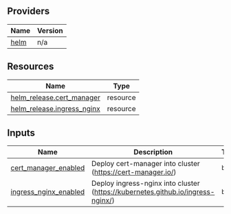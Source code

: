 <!-- BEGIN_TF_DOCS -->


## Providers

| Name | Version |
|------|---------|
| <a name="provider_helm"></a> [helm](#provider\_helm) | n/a |

## Resources

| Name | Type |
|------|------|
| [helm_release.cert_manager](https://registry.terraform.io/providers/hashicorp/helm/latest/docs/resources/release) | resource |
| [helm_release.ingress_nginx](https://registry.terraform.io/providers/hashicorp/helm/latest/docs/resources/release) | resource |

## Inputs

| Name | Description | Type | Default | Required |
|------|-------------|------|---------|:--------:|
| <a name="input_cert_manager_enabled"></a> [cert\_manager\_enabled](#input\_cert\_manager\_enabled) | Deploy cert-manager into cluster (https://cert-manager.io/) | `bool` | `true` | no |
| <a name="input_ingress_nginx_enabled"></a> [ingress\_nginx\_enabled](#input\_ingress\_nginx\_enabled) | Deploy ingress-nginx into cluster (https://kubernetes.github.io/ingress-nginx/) | `bool` | `true` | no |
<!-- END_TF_DOCS -->